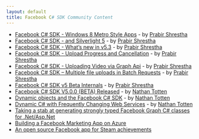 ```yaml
---
layout: default
title: Facebook C# SDK Community Content
---
```


* [Facebook C# SDK - Windows 8 Metro Style Apps](http://blog.prabir.me/post/Facebook-CSharp-SDK-Windows-8-Metro-Style-Apps.aspx) - by [Prabir Shrestha](https://github.com/prabirshrestha)
* [Facebook C# SDK - and Silverlight 5](http://blog.prabir.me/post/Facebook-CSharp-SDK-and-Silverlight-5.aspx) - by [Prabir Shrestha](https://github.com/prabirshrestha)
* [Facebook C# SDK - What’s new in v5.3](http://blog.prabir.me/post/Facebook-CSharp-SDK-What%E2%80%99s-new-in-v5-3.aspx) - by [Prabir Shrestha](https://github.com/prabirshrestha)
* [Facebook C# SDK - Upload Progress and Cancellation](http://blog.prabir.me/post/Facebook-CSharp-SDK-Upload-Progress.aspx) - by [Prabir Shrestha](https://github.com/prabirshrestha)
* [Facebook C# SDK - Uploading Video via Graph Api](http://blog.prabir.me/post/Facebook-CSharp-SDK-Uploading-Video-via-Graph-Api.aspx) - by [Prabir Shrestha](https://github.com/prabirshrestha)
* [Facebook C# SDK – Multiple file uploads in Batch Requests](http://blog.prabir.me/post/Facebook-CSharp-SDK-Multiple-file-uploads-in-Batch-Requests.aspx) - by [Prabir Shrestha](https://github.com/prabirshrestha)
* [Facebook C# SDK v5 Beta Internals](http://blog.prabir.me/post/Facebook-C-SDK-v5-Beta-Internals.aspx) - by [Prabir Shrestha](https://github.com/prabirshrestha)
* [Facebook C# SDK V5.0.0 (BETA) Released](http://blog.ntotten.com/2011/02/01/facebook-c-sdk-v5-0-0-beta-released/) - by [Nathan Totten](https://github.com/ntotten)
* [Dynamic objects and the Facebook C# SDK](http://blog.ntotten.com/2010/09/07/dynamic-objects-and-the-facebook-c-sdk/) - by [Nathan Totten](https://github.com/ntotten)
* [Dynamic C# with Frequently Changing Web Services](http://blog.ntotten.com/2010/08/28/dynamic-csharp-with-frequently-changing-web-services/) - by [Nathan Totten](https://github.com/ntotten)
* [Taking a stab at generating strongly typed Facebook Graph C# classes for .Net/Asp.Net](http://ondotnet.deap.nu/2011/03/taking-stab-at-generating-strongly.html)
* [Building a Facebook Marketing App on Azure](http://www.internet.com/MS/Developer-Cloud/Article/42868)
* [An open source Facebook app for Steam achievements](http://code.google.com/p/facebooksteamachievements/)
